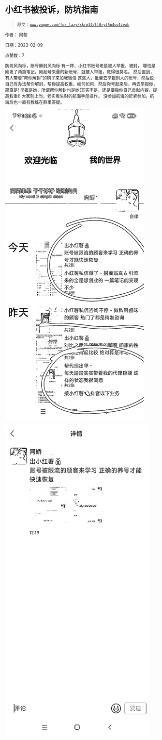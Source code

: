 # 小红书被投诉，防坑指南

> 原文：[`www.yuque.com/for_lazy/xkrm14/tl0ryl5n4uo1iexb`](https://www.yuque.com/for_lazy/xkrm14/tl0ryl5n4uo1iexb)

作者： 阿黎

日期：2023-02-09

点赞数：7

防坑风向标，账号解封风向标 有一阵，小红书账号老是被人举报，被封， 哪怕是刚发了两篇笔记，刚起号来量的新账号，就被人举报，觉得很莫名。 然后直到，有人带着“帮你解封”的钩子来加我微信 这些人，批量去举报别人的账号，然后说自己有办法帮你解封，帮你提高权重，如何如何，然后你号起来后，再去举报你，简直是! 举报是她，所谓帮你解封也是她(其实不是，还是要靠你自己贡献内容，提高权重)! 大家别上当，老实看生财的航海手册操作。 没参加航海的赶紧参加，航海后也一直有教练在群里答疑。

![](img/23c180131d81bd244301c7f894a0a48b.png)  

![](img/b1ba33a1783aa5e159ad0fb8728a5fa1.png)  


